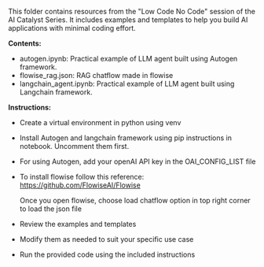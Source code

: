 This folder contains resources from the "Low Code No Code" session of the AI Catalyst Series. It includes examples and templates to help you build AI applications with minimal coding effort.

**Contents:**

- autogen.ipynb: Practical example of LLM agent built using Autogen framework.
- flowise_rag.json: RAG chatflow made in flowise
- langchain_agent.ipynb: Practical example of LLM agent built using Langchain framework.

**Instructions:**

- Create a virtual environment in python using venv
- Install Autogen and langchain framework using pip instructions in notebook. Uncomment them first.
- For using Autogen, add your openAI API key in the OAI_CONFIG_LIST file
- To install flowise follow this reference: https://github.com/FlowiseAI/Flowise

  Once you open flowise, choose load chatflow option in top right corner to load the json file
- Review the examples and templates
- Modify them as needed to suit your specific use case
- Run the provided code using the included instructions
